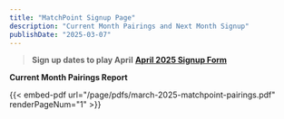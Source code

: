 ```yaml
---
title: "MatchPoint Signup Page"
description: "Current Month Pairings and Next Month Signup"
publishDate: "2025-03-07"
---
```


> **Sign up dates to play April**  **[April 2025 Signup Form](https://forms.gle/EYYqGhrG5Arbt72h6)**

**Current Month Pairings Report**

{{< embed-pdf url="/page/pdfs/march-2025-matchpoint-pairings.pdf" renderPageNum="1" >}}
